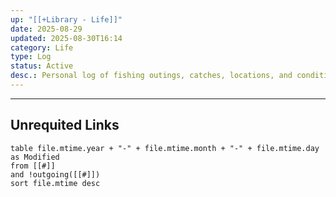 ```yaml
---
up: "[[+Library - Life]]"
date: 2025-08-29
updated: 2025-08-30T16:14
category: Life
type: Log
status: Active
desc.: Personal log of fishing outings, catches, locations, and conditions for tracking progress and patterns.
---
```

















-----
## Unrequited Links
```dataview
table file.mtime.year + "-" + file.mtime.month + "-" + file.mtime.day as Modified
from [[#]]
and !outgoing([[#]])
sort file.mtime desc
```
